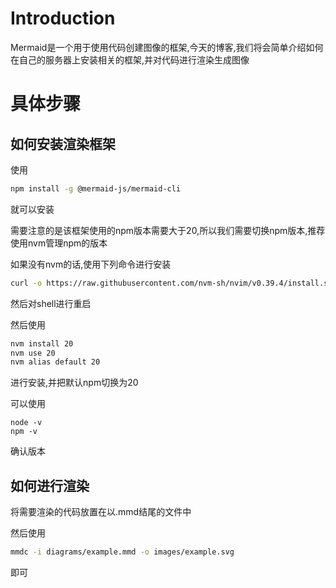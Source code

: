 # Introduction
Mermaid是一个用于使用代码创建图像的框架,今天的博客,我们将会简单介绍如何在自己的服务器上安装相关的框架,并对代码进行渲染生成图像

# 具体步骤
## 如何安装渲染框架
使用
```bash
npm install -g @mermaid-js/mermaid-cli
```
就可以安装

需要注意的是该框架使用的npm版本需要大于20,所以我们需要切换npm版本,推荐使用nvm管理npm的版本

如果没有nvm的话,使用下列命令进行安装
```bash
curl -o https://raw.githubusercontent.com/nvm-sh/nvim/v0.39.4/install.sh | bash
```
然后对shell进行重启

然后使用
```bash
nvm install 20
nvm use 20
nvm alias default 20
```
进行安装,并把默认npm切换为20

可以使用
```
node -v
npm -v
```
确认版本

## 如何进行渲染

将需要渲染的代码放置在以.mmd结尾的文件中

然后使用
```bash
mmdc -i diagrams/example.mmd -o images/example.svg
```
即可
